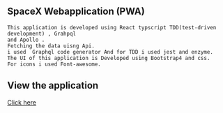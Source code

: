  ## SpaceX Webapplication (PWA)
 
    This application is developed using React typscript TDD(test-driven development) , Grahpql 
    and Apollo .
    Fetching the data uisng Api.
    i used  Graphql code generator And for TDD i used jest and enzyme.
    The UI of this application is Developed using Bootstrap4 and css.
    For icons i used Font-awesome.



 ## View the application
 [Click here](https://spacex-by-syedsabtain.web.app/)
